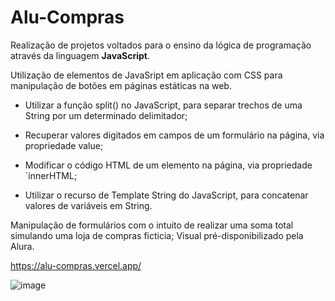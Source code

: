 # Alu-Compras

Realização de projetos voltados para o ensino da lógica de programação através da linguagem **JavaScript**.

Utilização de elementos de JavaSript em aplicação com CSS para manipulação de botões em páginas estáticas na web.

- Utilizar a função split() no JavaScript, para separar trechos de uma String por um determinado delimitador;

- Recuperar valores digitados em campos de um formulário na página, via propriedade value;

- Modificar o código HTML de um elemento na página, via propriedade `innerHTML;

- Utilizar o recurso de Template String do JavaScript, para concatenar valores de variáveis em String.

Manipulação de formulários com o intuito de realizar uma soma total simulando uma loja de compras ficticia;
Visual pré-disponibilizado pela Alura.

https://alu-compras.vercel.app/

![image](https://github.com/diandrade/alu-compras/assets/81432715/4fd2650b-61fc-44f2-9b25-fb9654342a80)

